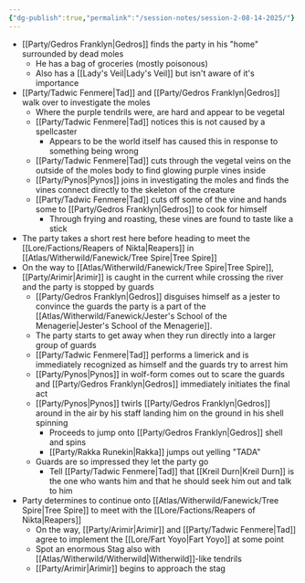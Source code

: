 ```yaml
---
{"dg-publish":true,"permalink":"/session-notes/session-2-08-14-2025/"}
---
```


- [[Party/Gedros Franklyn\|Gedros]] finds the party in his "home" surrounded by dead moles
	- He has a bag of groceries (mostly poisonous)
	- Also has a [[Lady's Veil\|Lady's Veil]] but isn't aware of it's importance
- [[Party/Tadwic Fenmere\|Tad]] and [[Party/Gedros Franklyn\|Gedros]] walk over to investigate the moles
	- Where the purple tendrils were, are hard and appear to be vegetal
	- [[Party/Tadwic Fenmere\|Tad]] notices this is not caused by a spellcaster
		- Appears to be the world itself has caused this in response to something being wrong
	- [[Party/Tadwic Fenmere\|Tad]] cuts through the vegetal veins on the outside of the moles body to find glowing purple vines inside
	- [[Party/Pynos\|Pynos]] joins in investigating the moles and finds the vines connect directly to the skeleton of the creature
	- [[Party/Tadwic Fenmere\|Tad]] cuts off some of the vine and hands some to [[Party/Gedros Franklyn\|Gedros]] to cook for himself
		- Through frying and roasting, these vines are found to taste like a stick
- The party takes a short rest here before heading to meet the [[Lore/Factions/Reapers of Nikta\|Reapers]] in [[Atlas/Witherwild/Fanewick/Tree Spire\|Tree Spire]]
- On the way to [[Atlas/Witherwild/Fanewick/Tree Spire\|Tree Spire]], [[Party/Arimir\|Arimir]] is caught in the current while crossing the river and the party is stopped by guards
	- [[Party/Gedros Franklyn\|Gedros]] disguises himself as a jester to convince the guards the party is a part of the [[Atlas/Witherwild/Fanewick/Jester's School of the Menagerie\|Jester's School of the Menagerie]].
	- The party starts to get away when they run directly into a larger group of guards
	- [[Party/Tadwic Fenmere\|Tad]] performs a limerick and is immediately recognized as himself and the guards try to arrest him
	- [[Party/Pynos\|Pynos]] in wolf-form comes out to scare the guards and [[Party/Gedros Franklyn\|Gedros]] immediately initiates the final act
	- [[Party/Pynos\|Pynos]] twirls [[Party/Gedros Franklyn\|Gedros]] around in the air by his staff landing him on the ground in his shell spinning
		- Proceeds to jump onto [[Party/Gedros Franklyn\|Gedros]] shell and spins
		- [[Party/Rakka Runekin\|Rakka]] jumps out yelling "TADA"
	- Guards are so impressed they let the party go
		- Tell [[Party/Tadwic Fenmere\|Tad]] that [[Kreil Durn\|Kreil Durn]] is the one who wants him and that he should seek him out and talk to him
- Party determines to continue onto [[Atlas/Witherwild/Fanewick/Tree Spire\|Tree Spire]] to meet with the [[Lore/Factions/Reapers of Nikta\|Reapers]]
	- On the way, [[Party/Arimir\|Arimir]] and [[Party/Tadwic Fenmere\|Tad]] agree to implement the [[Lore/Fart Yoyo\|Fart Yoyo]] at some point
	- Spot an enormous Stag also with [[Atlas/Witherwild/Witherwild\|Witherwild]]-like tendrils
	- [[Party/Arimir\|Arimir]] begins to approach the stag